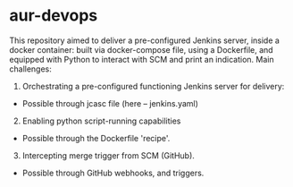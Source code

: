 # aur-devops

This repository aimed to deliver a pre-configured Jenkins server, inside a docker container: built via docker-compose file, using a Dockerfile, and equipped with Python to interact with SCM and print an indication.
Main challenges:
1.	Orchestrating a pre-configured functioning Jenkins server for delivery:
  - Possible through jcasc file (here – jenkins.yaml)
2.	Enabling python script-running capabilities
  - Possible through the Dockerfile 'recipe'.
3.	Intercepting merge trigger from SCM (GitHub).
  - Possible through GitHub webhooks, and triggers.
